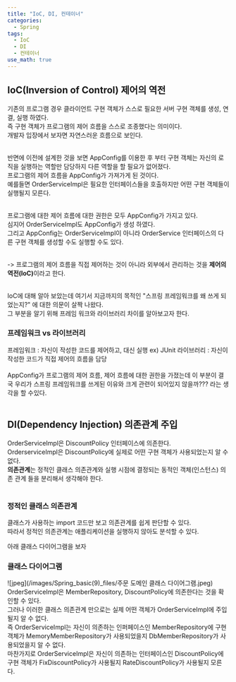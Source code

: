 ```yaml
---
title: "IoC, DI, 컨테이너"
categories:
  - Spring
tags:
  - IoC
  - DI
  - 컨테이너
use_math: true
---
```


## IoC(Inversion of Control) 제어의 역전
기존의 프로그램 경우 클라이언트 구현 객체가 스스로 필요한 서버 구현 객체를 생성, 연결, 실행 하였다.<br>
즉 구현 객체가 프로그램의 제어 흐름을 스스로 조종했다는 의미이다. <br>
개발자 입장에서 보자면 자연스러운 흐름으로 보인다. <br>
<br>

반면에 이전에 설계한 것을 보면 AppConfig를 이용한 후 부터 구현 객체는 자신의 로직을 실행하는 역할만 담당하지 다른 역할을 할 필요가 없어졌다. <br> 
프로그램의 제어 흐름을 AppConfig가 가져가게 된 것이다. <br>
예를들면 OrderServiceImpl은 필요한 인터페이스들을 호출하지만 어떤 구현 객체들이 실행될지 모른다. <br><br>

프로그램에 대한 제어 흐름에 대한 권한은 모두 AppConfig가 가지고 있다. <br>
심지어 OrderServiceImpl도 AppConfig가 생성 하였다. <br>
그리고 AppConfig는 OrderServiceImpl이 아니라 OrderService 인터페이스의 다른 구현 객체를 생성할 수도 실행할 수도 있다.<br><br>

-> 프로그램의 제어 흐름을 직접 제어하는 것이 아니라 외부에서 관리하는 것을 <b>제어의 역전(IoC)</b>이라고 한다.
<br><br>

IoC에 대해 알아 보았는데 여기서 지금까지의 목적인 "스프링 프레임워크를 왜 쓰게 되었는지?" 에 대한 의문이 살짝 나왔다.<br>
그 부분을 알기 위해 프레임 워크와 라이브러리 차이를 알아보고자 한다. <br>
### 프레임워크 vs 라이브러리
프레임워크 : 자신이 작성한 코드를 제어하고, 대신 실행 ex) JUnit
라이브러리 : 자신이 작성한 코드가 직접 제어의 흐름을 담당
<br><br>
AppConfig가 프로그램의 제어 흐름, 제어 흐름에 대한 권한을 가졌는데 이 부분이 결국 우리가 스프링 프레임워크를 쓰게된 이유와 크게 관련이 되어있지 않을까??? 라는 생각을 할 수있다.
<br><br>

## DI(Dependency Injection) 의존관계 주입
OrderServiceImpl은 DiscountPolicy 인터페이스에 의존한다.<br>
OrderserviceImpl은 DiscountPolicy에 실제로 어떤 구현 객체가 사용되었는지 알 수 없다.<br>
<b>의존관계</b>는 정적인 클래스 의존관계와 실행 시점에 결정되는 동적인 객체(인스턴스) 의존 관계 들을 분리해서 생각해야 한다. <br><br>

### 정적인 클래스 의존관계
클래스가 사용하는 import 코드만 보고 의존관계를 쉽게 판단할 수 있다. <br>
따라서 정적인 의존관계는 애플리케이션을 실행하지 않아도 분석할 수 있다.<br>

아래 클래스 다이어그램을 보자
### 클래스 다이어그램
![jpeg](/images/Spring_basic(9)_files/주문 도메인 클래스 다이어그램.jpeg)
<br>
OrderServiceImpl은 MemberRepository, DiscountPolicy에 의존한다는 것을 확인할 수 있다. <br>
그러나 이러한 클래스 의존관계 만으로는 실제 어떤 객체가 OrderServiceImpl에 주입될지 알 수 없다. <br>
즉 OrderServiceImpl는 자신이 의존하는 인퍼페이스인  MemberRepository에 구현 객체가 MemoryMemberRepository가 사용되었을지 DbMemberRepository가 사용되었을지 알 수 없다.<br>
마찬가지로 OrderServiceImpl은 자신이 의존하는 인터페이스인 DiscountPolicy에 구현 객체가 FixDiscountPolicy가 사용될지 RateDiscountPolicy가 사용될지 모른다. <br><br>

